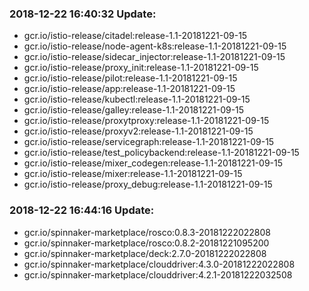 ### 2018-12-22 16:40:32 Update:

- gcr.io/istio-release/citadel:release-1.1-20181221-09-15
- gcr.io/istio-release/node-agent-k8s:release-1.1-20181221-09-15
- gcr.io/istio-release/sidecar_injector:release-1.1-20181221-09-15
- gcr.io/istio-release/proxy_init:release-1.1-20181221-09-15
- gcr.io/istio-release/pilot:release-1.1-20181221-09-15
- gcr.io/istio-release/app:release-1.1-20181221-09-15
- gcr.io/istio-release/kubectl:release-1.1-20181221-09-15
- gcr.io/istio-release/galley:release-1.1-20181221-09-15
- gcr.io/istio-release/proxytproxy:release-1.1-20181221-09-15
- gcr.io/istio-release/proxyv2:release-1.1-20181221-09-15
- gcr.io/istio-release/servicegraph:release-1.1-20181221-09-15
- gcr.io/istio-release/test_policybackend:release-1.1-20181221-09-15
- gcr.io/istio-release/mixer_codegen:release-1.1-20181221-09-15
- gcr.io/istio-release/mixer:release-1.1-20181221-09-15
- gcr.io/istio-release/proxy_debug:release-1.1-20181221-09-15
### 2018-12-22 16:44:16 Update:

- gcr.io/spinnaker-marketplace/rosco:0.8.3-20181222022808
- gcr.io/spinnaker-marketplace/rosco:0.8.2-20181221095200
- gcr.io/spinnaker-marketplace/deck:2.7.0-20181222022808
- gcr.io/spinnaker-marketplace/clouddriver:4.3.0-20181222022808
- gcr.io/spinnaker-marketplace/clouddriver:4.2.1-20181222032508
